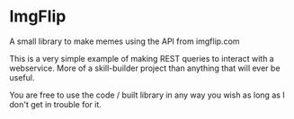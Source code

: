 # ImgFlip
A small library to make memes using the API from imgflip.com

This is a very simple example of making REST queries to interact with a webservice. More of a skill-builder project than anything that will ever be useful.

You are free to use the code / built library in any way you wish as long as I don't get in trouble for it.

